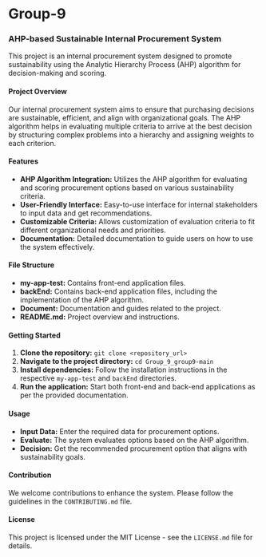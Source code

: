 # Group-9

### AHP-based Sustainable Internal Procurement System

This project is an internal procurement system designed to promote sustainability using the Analytic Hierarchy Process (AHP) algorithm for decision-making and scoring.

#### Project Overview
Our internal procurement system aims to ensure that purchasing decisions are sustainable, efficient, and align with organizational goals. The AHP algorithm helps in evaluating multiple criteria to arrive at the best decision by structuring complex problems into a hierarchy and assigning weights to each criterion.

#### Features
- **AHP Algorithm Integration:** Utilizes the AHP algorithm for evaluating and scoring procurement options based on various sustainability criteria.
- **User-Friendly Interface:** Easy-to-use interface for internal stakeholders to input data and get recommendations.
- **Customizable Criteria:** Allows customization of evaluation criteria to fit different organizational needs and priorities.
- **Documentation:** Detailed documentation to guide users on how to use the system effectively.

#### File Structure
- **my-app-test:** Contains front-end application files.
- **backEnd:** Contains back-end application files, including the implementation of the AHP algorithm.
- **Document:** Documentation and guides related to the project.
- **README.md:** Project overview and instructions.

#### Getting Started
1. **Clone the repository:** `git clone <repository_url>`
2. **Navigate to the project directory:** `cd Group_9_group9-main`
3. **Install dependencies:** Follow the installation instructions in the respective `my-app-test` and `backEnd` directories.
4. **Run the application:** Start both front-end and back-end applications as per the provided documentation.

#### Usage
- **Input Data:** Enter the required data for procurement options.
- **Evaluate:** The system evaluates options based on the AHP algorithm.
- **Decision:** Get the recommended procurement option that aligns with sustainability goals.

#### Contribution
We welcome contributions to enhance the system. Please follow the guidelines in the `CONTRIBUTING.md` file.

#### License
This project is licensed under the MIT License - see the `LICENSE.md` file for details.
